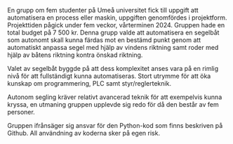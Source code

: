 En grupp om fem studenter på Umeå universitet fick till uppgift att automatisera en process eller maskin, uppgiften genomfördes i projektform. Projekttiden pågick under fem veckor, vårterminen 2024. Gruppen hade en total budget på 7 500 kr. 
Denna grupp valde att automatisera en segelbåt som autonomt skall kunna färdas mot en bestämd punkt genom att automatiskt anpassa segel med hjälp av vindens riktning samt roder med hjälp av båtens riktning kontra önskad riktning.

Valet av segelbåt byggde på att dess komplexitet anses vara på en rimlig nivå för att fullständigt kunna automatiseras. Stort utrymme för att öka kunskap om programmering, PLC samt styr/reglerteknik. 

Autonom segling kräver relativt avancerad teknik för att exempelvis kunna kryssa, en utmaning gruppen upplevde sig redo för då den består av fem personer.

Gruppen ifrånsäger sig ansvar för den Python-kod som finns beskriven på Github. All användning av koderna sker på egen risk.

